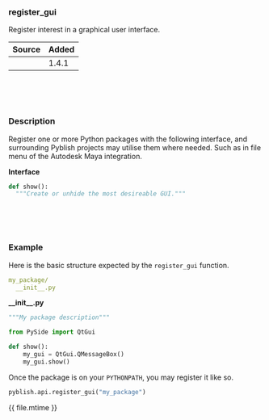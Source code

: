 ### register_gui

Register interest in a graphical user interface.

| Source     | Added
|------------|---------
|            | 1.4.1

<br>
<br>
<br>

### Description

Register one or more Python packages with the following interface, and surrounding Pyblish projects may utilise them where needed. Such as in file menu of the Autodesk Maya integration.

**Interface**

```python
def show():
  """Create or unhide the most desireable GUI."""
```

<br>
<br>
<br>

### Example

Here is the basic structure expected by the `register_gui` function.

```yaml
my_package/
  __init__.py
```

**\_\_init\_\_.py**

```python
"""My package description"""

from PySide import QtGui

def show():
    my_gui = QtGui.QMessageBox()
    my_gui.show()
```

Once the package is on your `PYTHONPATH`, you may register it like so.

```python
pyblish.api.register_gui("my_package")
```

<div class="modified-date">{{ file.mtime }}</div>